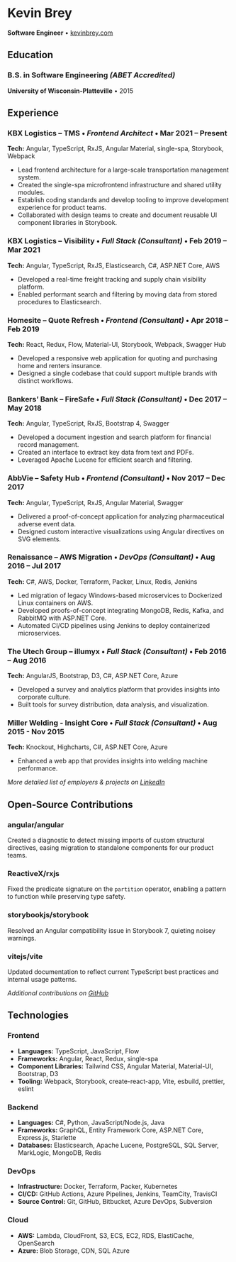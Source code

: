 # Kevin Brey

**Software Engineer** • [kevinbrey.com](https://kevinbrey.com)

## Education

### **B.S. in Software Engineering** _(ABET Accredited)_

**University of Wisconsin-Platteville** • 2015

## Experience

### **KBX Logistics – TMS** • _Frontend Architect_ • Mar 2021 – Present

**Tech:** Angular, TypeScript, RxJS, Angular Material, single-spa, Storybook, Webpack

- Lead frontend architecture for a large-scale transportation management system.
- Created the single-spa microfrontend infrastructure and shared utility modules.
- Establish coding standards and develop tooling to improve development experience for product teams.
- Collaborated with design teams to create and document reusable UI component libraries in Storybook.

### **KBX Logistics – Visibility** • _Full Stack (Consultant)_ • Feb 2019 – Mar 2021

**Tech:** Angular, TypeScript, RxJS, Elasticsearch, C#, ASP.NET Core, AWS

- Developed a real-time freight tracking and supply chain visibility platform.
- Enabled performant search and filtering by moving data from stored procedures to Elasticsearch.

### **Homesite – Quote Refresh** • _Frontend (Consultant)_ • Apr 2018 – Feb 2019

**Tech:** React, Redux, Flow, Material-UI, Storybook, Webpack, Swagger Hub

- Developed a responsive web application for quoting and purchasing home and renters insurance.
- Designed a single codebase that could support multiple brands with distinct workflows.

### **Bankers’ Bank – FireSafe** • _Full Stack (Consultant)_ • Dec 2017 – May 2018

**Tech:** Angular, TypeScript, RxJS, Bootstrap 4, Swagger

- Developed a document ingestion and search platform for financial record management.
- Created an interface to extract key data from text and PDFs.
- Leveraged Apache Lucene for efficient search and filtering.

### **AbbVie – Safety Hub** • _Frontend (Consultant)_ • Nov 2017 – Dec 2017

**Tech:** Angular, TypeScript, RxJS, Angular Material, Swagger

- Delivered a proof-of-concept application for analyzing pharmaceutical adverse event data.
- Designed custom interactive visualizations using Angular directives on SVG elements.

### **Renaissance – AWS Migration** • _DevOps (Consultant)_ • Aug 2016 – Jul 2017

**Tech:** C#, AWS, Docker, Terraform, Packer, Linux, Redis, Jenkins

- Led migration of legacy Windows-based microservices to Dockerized Linux containers on AWS.
- Developed proofs-of-concept integrating MongoDB, Redis, Kafka, and RabbitMQ with ASP.NET Core.
- Automated CI/CD pipelines using Jenkins to deploy containerized microservices.

### **The Utech Group – illumyx** • _Full Stack (Consultant)_ • Feb 2016 – Aug 2016

**Tech:** AngularJS, Bootstrap, D3, C#, ASP.NET Core, Azure

- Developed a survey and analytics platform that provides insights into corporate culture.
- Built tools for survey distribution, data analysis, and visualization.

### **Miller Welding - Insight Core** • _Full Stack (Consultant)_ • Aug 2015 - Nov 2015

**Tech:** Knockout, Highcharts, C#, ASP.NET Core, Azure

- Enhanced a web app that provides insights into welding machine performance.

_More detailed list of employers & projects on [LinkedIn](linkedin.com/in/breyk)_

## Open-Source Contributions

### angular/angular

Created a diagnostic to detect missing imports of custom structural directives, easing migration to standalone components for our product teams.

### ReactiveX/rxjs

Fixed the predicate signature on the `partition` operator, enabling a pattern to function while preserving type safety.

### storybookjs/storybook

Resolved an Angular compatibility issue in Storybook 7, quieting noisey warnings.

### vitejs/vite

Updated documentation to reflect current TypeScript best practices and internal usage patterns.

_Additional contributions on [GitHub](https://github.com/manbearwiz)_

## Technologies

### **Frontend**

- **Languages:** TypeScript, JavaScript, Flow
- **Frameworks:** Angular, React, Redux, single-spa
- **Component Libraries:** Tailwind CSS, Angular Material, Material-UI, Bootstrap, D3
- **Tooling:** Webpack, Storybook, create-react-app, Vite, esbuild, prettier, eslint

### **Backend**

- **Languages:** C#, Python, JavaScript/Node.js, Java
- **Frameworks:** GraphQL, Entity Framework Core, ASP.NET Core, Express.js, Starlette
- **Databases:** Elasticsearch, Apache Lucene, PostgreSQL, SQL Server, MarkLogic, MongoDB, Redis

### **DevOps**

- **Infrastructure:** Docker, Terraform, Packer, Kubernetes
- **CI/CD:** GitHub Actions, Azure Pipelines, Jenkins, TeamCity, TravisCI
- **Source Control:** Git, GitHub, Bitbucket, Azure DevOps, Subversion

### **Cloud**

- **AWS:** Lambda, CloudFront, S3, ECS, EC2, RDS, ElastiCache, OpenSearch
- **Azure:** Blob Storage, CDN, SQL Azure
